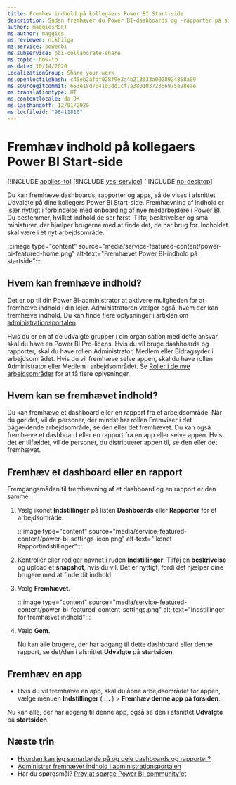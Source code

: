 ```yaml
---
title: Fremhæv indhold på kollegaers Power BI Start-side
description: Sådan fremhæver du Power BI-dashboards og -rapporter på siden Power BI Start for kollegaer i din organisation.
author: maggiesMSFT
ms.author: maggies
ms.reviewer: nikhilga
ms.service: powerbi
ms.subservice: pbi-collaborate-share
ms.topic: how-to
ms.date: 10/14/2020
LocalizationGroup: Share your work
ms.openlocfilehash: c45eb2afdf028f9e3a4b213333a0028924858a09
ms.sourcegitcommit: 653e18d7041d3dd1cf7a38010372366975a98eae
ms.translationtype: HT
ms.contentlocale: da-DK
ms.lasthandoff: 12/01/2020
ms.locfileid: "96411810"
---
```

# <a name="feature-content-on-colleagues-power-bi-home-page"></a>Fremhæv indhold på kollegaers Power BI Start-side

[!INCLUDE [applies-to](../includes/applies-to.md)] [!INCLUDE [yes-service](../includes/yes-service.md)] [!INCLUDE [no-desktop](../includes/no-desktop.md)]

Du kan fremhæve dashboards, rapporter og apps, så de vises i afsnittet Udvalgte på dine kollegers Power BI Start-side. Fremhævning af indhold er især nyttigt i forbindelse med onboarding af nye medarbejdere i Power BI. Du bestemmer, hvilket indhold de ser først. Tilføj beskrivelser og små miniaturer, der hjælper brugerne med at finde det, de har brug for. Indholdet skal være i et nyt arbejdsområde.

:::image type="content" source="media/service-featured-content/power-bi-featured-home.png" alt-text="Fremhævet Power BI-indhold på startside":::

## <a name="who-can-feature-content"></a>Hvem kan fremhæve indhold?

Det er op til din Power BI-administrator at aktivere muligheden for at fremhæve indhold i din lejer. Administratoren vælger også, hvem der kan fremhæve indhold. Du kan finde flere oplysninger i artiklen om [administrationsportalen](../admin/service-admin-portal.md#featured-content).

Hvis du er en af de udvalgte grupper i din organisation med dette ansvar, skal du have en Power BI Pro-licens. Hvis du vil bruge dashboards og rapporter, skal du have rollen Administrator, Medlem eller Bidragsyder i arbejdsområdet. Hvis du vil fremhæve selve appen, skal du have rollen Administrator eller Medlem i arbejdsområdet. Se [Roller i de nye arbejdsområder](service-new-workspaces.md#roles-in-the-new-workspaces) for at få flere oplysninger.

## <a name="who-sees-featured-content"></a>Hvem kan se fremhævet indhold?

Du kan fremhæve et dashboard eller en rapport fra et arbejdsområde. Når du gør det, vil de personer, der mindst har rollen Fremviser i det pågældende arbejdsområde, se den eller det fremhævet. Du kan også fremhæve et dashboard eller en rapport fra en app eller selve appen. Hvis det er tilfældet, vil de personer, du distribuerer appen til, se den eller det fremhævet.

## <a name="feature-a-dashboard-or-report"></a>Fremhæv et dashboard eller en rapport

Fremgangsmåden til fremhævning af et dashboard og en rapport er den samme.

1. Vælg ikonet **Indstillinger** på listen **Dashboards** eller **Rapporter** for et arbejdsområde.

    :::image type="content" source="media/service-featured-content/power-bi-settings-icon.png" alt-text="Ikonet Rapportindstillinger":::

2. Kontrollér eller rediger navnet i ruden **Indstillinger**. Tilføj en **beskrivelse** og upload et **snapshot**, hvis du vil. Det er nyttigt, fordi det hjælper dine brugere med at finde dit indhold.

3. Vælg **Fremhævet**.

    :::image type="content" source="media/service-featured-content/power-bi-featured-content-settings.png" alt-text="Indstillinger for fremhævet indhold":::

4. Vælg **Gem**.

    Nu kan alle brugere, der har adgang til dette dashboard eller denne rapport, se det/den i afsnittet **Udvalgte** på **startsiden**.

## <a name="feature-an-app"></a>Fremhæv en app

- Hvis du vil fremhæve en app, skal du åbne arbejdsområdet for appen, vælge menuen **Indstillinger** ( **...** ) > **Fremhæv denne app på forsiden**.

Nu kan alle, der har adgang til denne app, også se den i afsnittet **Udvalgte** på **startsiden**.

## <a name="next-steps"></a>Næste trin

* [Hvordan kan jeg samarbejde på og dele dashboards og rapporter?](../collaborate-share/service-how-to-collaborate-distribute-dashboards-reports.md)
* [Administrer fremhævet indhold i administrationsportalen](../admin/service-admin-portal.md#manage-featured-content)
* Har du spørgsmål? [Prøv at spørge Power BI-community'et](https://community.powerbi.com/)
